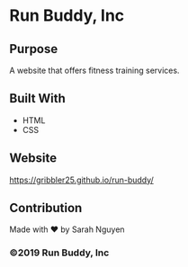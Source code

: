 # Run Buddy, Inc

## Purpose
A website that offers fitness training services.

## Built With
* HTML
* CSS

## Website
https://gribbler25.github.io/run-buddy/

## Contribution
Made with ❤️ by Sarah Nguyen

### ©️2019 Run Buddy, Inc 
